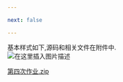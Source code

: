 ```yaml
---

next: false

---
```




<BlogInfo id="368" title="实现一个简单的猜数游戏" author="白日梦想猿" pv=0 read_times=0 pre_cost_time="7" category="Web开发编程" tag_list="['js', '              web']" create_time="2021.10.03 11:51:06.130068" update_time="2022.09.05 22:26:09" />

基本样式如下,源码和相关文件在附件中.  
![在这里插入图片描述](https://img-blog.csdnimg.cn/71eb4c667e32487d95e8359b7229094a.png?x-oss-process=image/watermark,type_ZHJvaWRzYW5zZmFsbGJhY2s,shadow_50,text_Q1NETiBAbGl0dGxl5Lqu772e,size_20,color_FFFFFF,t_70,g_se,x_16)


[第四次作业.zip](../media/file/2021/10/03/第四次作业.zip)





<ActionBox />
